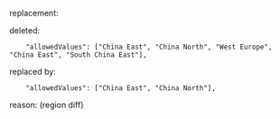 replacement:

deleted:

		"allowedValues": ["China East", "China North", "West Europe", "China East", "South China East"],

replaced by:

		"allowedValues": ["China East", "China North"],

reason: (region diff)

